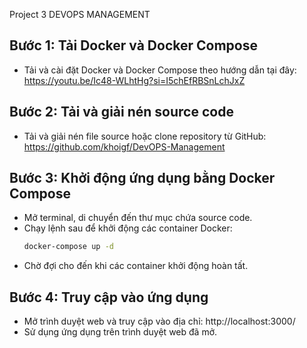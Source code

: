 Project 3
DEVOPS MANAGEMENT

## Bước 1: Tải Docker và Docker Compose

- Tải và cài đặt Docker và Docker Compose theo hướng dẫn tại đây:
  https://youtu.be/Ic48-WLhtHg?si=I5chEfRBSnLchJxZ

## Bước 2: Tải và giải nén source code

- Tải và giải nén file source hoặc clone repository từ GitHub:
  https://github.com/khoigf/DevOPS-Management

## Bước 3: Khởi động ứng dụng bằng Docker Compose

- Mở terminal, di chuyển đến thư mục chứa source code.
- Chạy lệnh sau để khởi động các container Docker:
  ```sh
  docker-compose up -d
  ```
- Chờ đợi cho đến khi các container khởi động hoàn tất.

## Bước 4: Truy cập vào ứng dụng

- Mở trình duyệt web và truy cập vào địa chỉ: http://localhost:3000/
- Sử dụng ứng dụng trên trình duyệt web đã mở.
